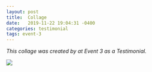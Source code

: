 ```yaml
---
layout: post
title:  Collage
date:   2019-11-22 19:04:31 -0400
categories: testimonial
tags: event-3
---
```


<p><em>This collage was created by at Event 3 as a Testimonial.</em></p>
<img src="{{"images/marlow_testimonial_small.jpeg" | relative_url}}"
style="margin-left:auto; margin-right:auto;display:block"/>

